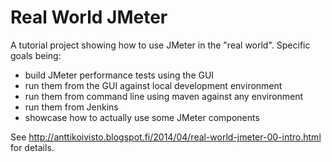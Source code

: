 # Real World JMeter

A tutorial project showing how to use JMeter in the "real world". Specific goals being:

* build JMeter performance tests using the GUI
* run them from the GUI against local development environment
* run them from command line using maven against any environment
* run them from Jenkins
* showcase how to actually use some JMeter components

See http://anttikoivisto.blogspot.fi/2014/04/real-world-jmeter-00-intro.html for details.
